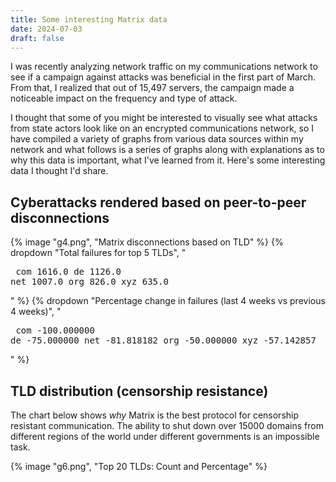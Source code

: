 ```yaml
---
title: Some interesting Matrix data
date: 2024-07-03
draft: false
---
```

I was recently analyzing network traffic on my communications network to see if a campaign against attacks was beneficial in the first part of March. From that, I realized that out of 15,497 servers, the campaign made a noticeable impact on the frequency and type of attack.

I thought that some of you might be interested to visually see what attacks from state actors look like on an encrypted communications network, so I have compiled a variety of graphs from various data sources within my network and what follows is a series of graphs along with explanations as to why this data is important, what I've learned from it. Here's some interesting data I thought I'd share.

## Cyberattacks rendered based on peer-to-peer disconnections
{% image "g4.png", "Matrix disconnections based on TLD" %}
{% dropdown "Total failures for top 5 TLDs", "<pre>
com    1616.0
de     1126.0
net    1007.0
org     826.0
xyz     635.0</pre>" %}
{% dropdown "Percentage change in failures (last 4 weeks vs previous 4 weeks)", "<pre>
com   -100.000000
de     -75.000000
net    -81.818182
org    -50.000000
xyz    -57.142857</pre>" %}

## TLD distribution (censorship resistance)
The chart below shows *why* Matrix is the best protocol for censorship resistant communication. The ability to shut down over 15000 domains from different regions of the world under different governments is an impossible task.

{% image "g6.png", "Top 20 TLDs: Count and Percentage" %}
